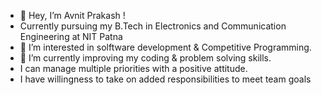- 👋 Hey, I’m Avnit Prakash !
- Currently pursuing my B.Tech in Electronics and Communication Engineering at NIT Patna
- 👀 I’m interested in solftware development & Competitive Programming.
- 🌱 I’m currently improving my coding & problem solving skills.
- I can manage multiple priorities with a positive attitude.
- I have willingness to take on added responsibilities to meet team goals
<!---
avnitp1070/avnitp1070 is a ✨ special ✨ repository because its `README.md` (this file) appears on your GitHub profile.
You can click the Preview link to take a look at your changes.
--->

